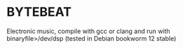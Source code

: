 # BYTEBEAT
Electronic music, compile with gcc or clang and run with binaryfile>/dev/dsp (tested in Debian bookworm 12 stable)

